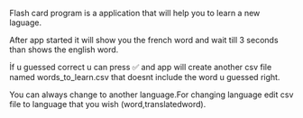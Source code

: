 Flash card program is a application that will help you to learn a new laguage.

After app started it will show you the french word and wait till 3 seconds than shows the english word.

İf u guessed correct u can press ✅ and app will create another csv file named words_to_learn.csv that doesnt include the word u guessed right.

You can always change to another language.For changing language edit csv file to language that you wish (word,translatedword).

